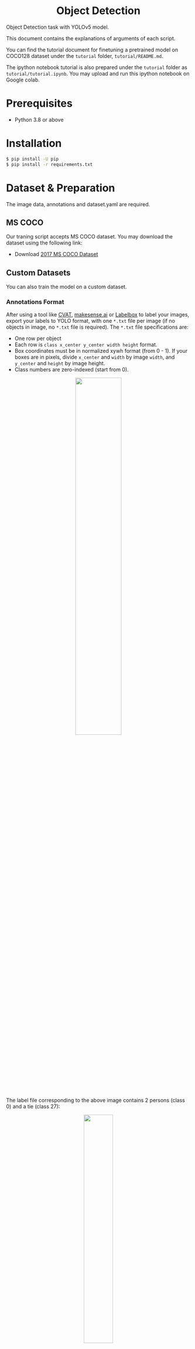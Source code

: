 <h1 align="center">  Object Detection </h1>
Object Detection task with YOLOv5 model.

This document contains the explanations of arguments of each script.


You can find the tutorial document for finetuning a pretrained model on COCO128 dataset under the `tutorial` folder, `tutorial/README.md`. 


The ipython notebook tutorial is also prepared under the `tutorial` folder as `tutorial/tutorial.ipynb`. You may upload and run this ipython notebook on Google colab.

# Prerequisites
- Python 3.8 or above

# Installation
```bash
$ pip install -U pip
$ pip install -r requirements.txt
```

# Dataset & Preparation

The image data, annotations and dataset.yaml are required. 

## MS COCO

Our traning script accepts MS COCO dataset. You may download the dataset using the following link:

- Download [2017 MS COCO Dataset](https://cocodataset.org/#download) 

## Custom Datasets

You can also train the model on a custom dataset. 

### Annotations Format
After using a tool like [CVAT](https://github.com/openvinotoolkit/cvat), [makesense.ai](https://www.makesense.ai) or [Labelbox](https://labelbox.com) to label your images, export your labels to YOLO format, with one `*.txt` file per image (if no objects in image, no `*.txt` file is required). The `*.txt` file specifications are:

- One row per object
- Each row is `class x_center y_center width height` format.
- Box coordinates must be in normalized xywh format (from 0 - 1). If your boxes are in pixels, divide `x_center` and `width` by image `width`, and `y_center` and `height` by image height.
- Class numbers are zero-indexed (start from 0).

<div align="center">
<img src="../imgs/readme_img.jpg" width="50%" /> 
</div>

The label file corresponding to the above image contains 2 persons (class 0) and a tie (class 27):
<div align="center">
<img src="../imgs/readme_img2.png" width="40%" /> 
</div>

###  Directory Organization
Your own datasets are expected to have the following structure. We assume `/dataset` is next to the `/yolov5` directory. YOLOv5 locates labels automatically for each image by replacing the last instance of `/images/` in each image path with `/labels/`.

```bash
- Dataset name
    -- images
        -- train
            --- img001.jpg
            --- ...
        -- val
            --- img002.jpg
            --- ...
    
    -- labels
        -- train
            --- img001.txt
            --- ...
        -- val
            --- img002.txt
            --- ...

- yolov5

- generate_npy

- exporting
    
```

###  dataset.yaml

The yaml file for COCO dataset has been prepared in `./data/coco.yaml`. For custom dataset, you need to prepare the yaml file and save it under `./data/`. The yaml file is expected to have the following format:

```bash
# train and val datasets (image directory or *.txt file with image paths)  
train: ./datasets/images/train/  
val: ./datasets/images/val/  

# number of classes  
nc: number of classes

# class names
names: list of class names

```

# Train

For training on MS COCO, execute commands in the folder `yolov5`:
```shell
CUDA_VISIBLE_DEVICES='0' python train.py --data coco.yaml --cfg yolov5s-noupsample.yaml --weights '' --batch-size 64 
```

`CUDA_VISIBLE_DEVICES='0'` indicates the gpu ids.

`--data` the yaml file. (located under `./data/`)

`--cfg` the model configuration. (located under `./model/`) (`yolov5s-noupsample.yaml` for 520, `yolov5s.yaml` for 720)

`--hyp` the path to hyperparameters file. (located under `./data/`)

`--weights` the path to pretained model weights. ('' if train from scratch)

`--epochs` the number of epochs to train. (Default: 300)

`--batch-size` batch size. (Default: 16)

`--img-size` the input size of the model. (Default: (640, 640))

`--workers` the maximum number of dataloader workers. (Default: 8)

By default, the trained models are saved under `./runs/train/`.

## Generating .npy for different model input
We can generating `.npy` for different model input by using `yolov5_generate_npy.py`. Execute commands in the folder `generate_npy`:
```shell
python yolov5_generate_npy.py --input-h 640 --input-w 640 
```

`--input-h` the input height. (Default: 640)
`--input-w` the input width. (Default: 640)

We could get `*.npy`

# Configure the paths yaml file
You are expected to create a yaml file which stores all the paths related to the trained models. This yaml file will be used in the following sections. You can check and modify the `pretrained_paths_520.yaml` and `pretrained_paths_720.yaml` under `/yolov5/data/`. The yaml file is expected to contain the following information:

```bash
grid_dir: path_to_npy_file_directory
grid20_path: path_to_grid20_npy_file
grid40_path: path_to_grid40_npy_file
grid80_path: path_to_grid80_npy_file

yolov5_dir: path_to_yolov5_directory
path: path_to_pretrained_yolov5_model_weights_pt_file
yaml_path: path_to_the_model_configuration_yaml_file
pt_path: path_to_export_yolov5_model_weights_kneron_supported_file
onnx_export_file: path_to_export_yolov5_onnx_model_file

input_w: model_input_weight
input_h: model_input_height

nc: number_of_classes

names: list_of_class_names
```

# Save and Convert to ONNX
This section will introduce how to save the trained model for pytorch1.4 supported format and convert to ONNX. 

## Exporting ONNX model in the PyTorch 1.7 environment
We can convert the model to onnx by using `yolov5_export.py`. Execute commands in the folder `yolov5`:

```bash
python ../exporting/yolov5_export.py --data path_to_pretrained_path_yaml_file
```

`--data` the path to pretrained model paths yaml file (Default: ../yolov5/data/pretrained_paths_520.yaml)

We could get onnx model. 


## Converting onnx by toolchain

Pull the latest [ONNX converter](https://github.com/kneron/ONNX_Convertor/tree/master/optimizer_scripts) from github. You may read the latest document from Github for converting ONNX model. Execute commands in the folder `ONNX_Convertor/optimizer_scripts`:
(reference: https://github.com/kneron/ONNX_Convertor/tree/master/optimizer_scripts)

```bash
python -m onnxsim input_onnx_model output_onnx_model

python pytorch_exported_onnx_preprocess.py output.onnx output_optimized.onnx
```

We could get converted onnx model.


# Inference

Before model inference, we assume that the model has been converted to onnx model as in the previous section (even if only inference pth model). Create a yaml file containing the path information. For model inference on a single image, execute commands in the folder `yolov5`:

```bash
python inference.py --data path_to_pretrained_path_yaml_file --img-path path_to_image --save-path path_to_saved_image
```

`--img-path` the path to the image.

`--save-path` the path to draw and save the image with bbox.

`--data` the path to pretrained model paths yaml file. (Default: data/pretrained_paths_520.yaml)

`--conf_thres` the score threshold of bounding boxes. (Default: 0.3)

`--iou_thres` the iou threshold for NMS. (Default: 0.3) 

`--onnx` whether is onnx model inference. 

You could find preprocessing and postprocessing processes under the folder `exporting/yolov5/`. 


# Evaluation 

## Evaluation Metric

We will use mean Average Precision (mAP) for evaluation. You can find the script for computing mAP in `test.py`.

`mAP`: mAP is the average of Average Precision (AP). AP summarizes a precision-recall curve as the weighted mean of precisions achieved at each threshold, with the increase in recall from the previous threshold used as the weight:

<img src="https://latex.codecogs.com/svg.image?AP&space;=&space;\sum_n&space;(R_n-R_{n-1})P_n&space;" title="AP = \sum_n (R_n-R_{n-1})P_n " />

where <img src="https://latex.codecogs.com/svg.image?R_n" title="R_n" />  and <img src="https://latex.codecogs.com/svg.image?P_n" title="P_n" /> are the precision and recall at the nth threshold. The mAP compares the ground-truth bounding box to the detected box and returns a score. The higher the score, the more accurate the model is in its detections.

## Evaluation on a Dataset

For evaluating the trained model on dataset:

```shell
python test.py --weights path_to_pth_model_weight --data path_to_data_yaml_file
```

`--weights` The path to pretrained model weight. (Defalut: best.pt)

`--data` The path to data yaml file. (Default: data/coco128.yaml)

`--img-size` Input shape of the model (Default: (640, 640))

`--conf-thres` Object confidence threshold. (Default: 0.001)

`--device` Cuda device, i.e. 0 or 0,1,2,3 or cpu. (Default: cpu)

`--verbose` Whether report mAP by class.

## End-to-End Evaluation

If you would like to perform an end-to-end test with an image dataset, you can use `inference_e2e.py` under the directory `yolov5` to obtain the prediction results.
You have to prepare an initial parameter yaml file for the inference runner. You may check `utils/init_params.yaml` for the format.

```bash
python inference_e2e.py --img-path path_to_dataset_folder --params path_to_init_params_file --save-path path_to_save_json_file
```

`--img-path` Path to the dataset directory

`--params` Path to initial parameter yaml file for the inference runner

`--save-path` Path to save the prediction to a json file

`--gpu` GPU id  (-1 if cpu) (Default: -1)

The predictions will be saved into a json file that has the following structure:

```bash
[
    {'img_path':image_path_1
    'bbox': [[l,t,w,h,score,class_id], [l,t,w,h,score,class_id]]
    },
    {'img_path':image_path_2
    'bbox': [[l,t,w,h,score,class_id], [l,t,w,h,score,class_id]]
    },
    ...
]
```
# Model

Backbone | Input Size |  FPS on 520 | FPS on 720  | Model Size | mAP
--- | --- |:---:|:---:|:---:|:---:
[YOLOv5s (no upsample)](https://github.com/kneron/Model_Zoo/tree/main/detection/yolov5/yolov5s-noupsample) | 640x640 | 4.91429 | - | 13.1M | 40.4%
[YOLOv5s (with upsample)](https://github.com/kneron/Model_Zoo/tree/main/detection/yolov5/yolov5s) | 640x640 | - | 24.4114 | 14.6M | 50.9%

[YOLOv5s (no upsample)](https://github.com/kneron/Model_Zoo/tree/main/detection/yolov5/yolov5s-noupsample) is the yolov5s model backbone without upsampling operation, since 520 hardware does not support upsampling operation.
